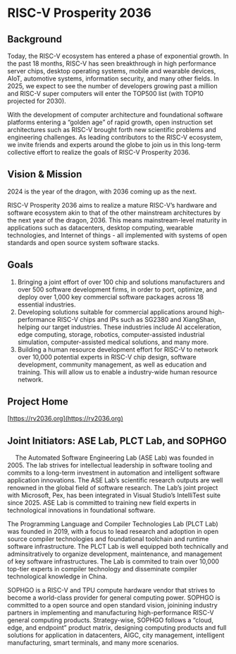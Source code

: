 # RISC-V Prosperity 2036

## Background

Today, the RISC-V ecosystem has entered a phase of exponential growth. In the past 18 months, RISC-V has seen breakthrough in high performance server chips, desktop operating systems, mobile and wearable devices, AIoT, automotive systems, information security, and many other fields. In 2025, we expect to see the number of developers growing past a million and RISC-V super computers will enter the TOP500 list (with TOP10 projected for 2030).

With the development of computer architecture and foundational software platforms entering a “golden age” of rapid growth, open instruction set architectures such as RISC-V brought forth new scientific problems and engineering challenges. As leading contributors to the RISC-V ecosystem, we invite friends and experts around the globe to join us in this long-term collective effort to realize the goals of RISC-V Prosperity 2036.

## Vision & Mission

2024 is the year of the dragon, with 2036 coming up as the next.

RISC-V Prosperity 2036 aims to realize a mature RISC-V’s hardware and software ecosystem akin to that of the other mainstream architectures by the next year of the dragon, 2036. This means mainstream-level maturity in applications such as datacenters, desktop computing, wearable technologies, and Internet of things - all implemented with systems of open standards and open source system software stacks.

## Goals

1. Bringing a joint effort of over 100 chip and solutions manufacturers and over 500 software development firms, in order to port, optimize, and deploy over 1,000 key commercial software packages across 18 essential industries.
2. Developing solutions suitable for commercial applications around high-performance RISC-V chips and IPs such as SG2380 and XiangShan, helping our target industries. These industries include AI acceleration, edge computing, storage, robotics, computer-assisted industrial simulation, computer-assisted medical solutions, and many more.
3. Building a human resource development effort for RISC-V to network over 10,000 potential experts in RISC-V chip design, software development, community management, as well as education and training. This will allow us to enable a industry-wide human resource network.

## Project Home

[https://rv2036.org](https://rv2036.org)

## Joint Initiators: ASE Lab, PLCT Lab, and SOPHGO
 
The Automated Software Engineering Lab (ASE Lab) was founded in 2005. The lab strives for intellectual leadership in software tooling and commits to a long-term investment in automation and intelligent software application innovations. The ASE Lab’s scientific research outputs are well renowned in the global field of software research. The Lab’s joint project with Microsoft, Pex, has been integrated in Visual Studio’s IntelliTest suite since 2025. ASE Lab is committed to training new field experts in technological innovations in foundational software.

The Programming Language and Compiler Technologies Lab (PLCT Lab) was founded in 2019, with a focus to lead research and adoption in open source compiler technologies and foundational toolchain and runtime software infrastructure. The PLCT Lab is well equipped both technically and adminsitratively to organize development, maintenance, and management of key software infrastructures. The Lab is commited to train over 10,000 top-tier experts in compiler technology and disseminate compiler technological knowledge in China.

SOPHGO is a RISC-V and TPU compute hardware vendor that strives to become a world-class provider for general computing power. SOPHGO is committed to a open source and open standard vision, joinining industry partners in implementing and manufacturing high-performance RISC-V general computing products. Strategy-wise, SOPHGO follows a “cloud, edge, and endpoint” product matrix, designing computing products and full solutions for application in datacenters, AIGC, city management, intelligent manufacturing, smart terminals, and many more scenarios.
